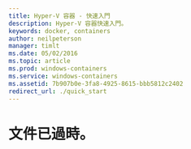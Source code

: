 ```yaml
---
title: Hyper-V 容器 - 快速入門
description: Hyper-V 容器快速入門。
keywords: docker, containers
author: neilpeterson
manager: timlt
ms.date: 05/02/2016
ms.topic: article
ms.prod: windows-containers
ms.service: windows-containers
ms.assetid: 7b907b0e-3fa8-4925-8615-bbb5812c2402
redirect_url: ./quick_start
---
```


# 文件已過時。

<!--HONumber=May16_HO4-->



